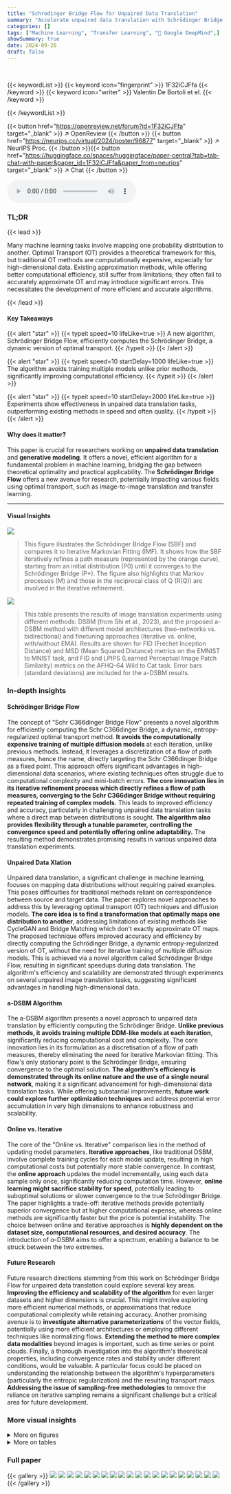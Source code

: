 ```yaml
---
title: "Schrodinger Bridge Flow for Unpaired Data Translation"
summary: "Accelerate unpaired data translation with Schrödinger Bridge Flow, a novel algorithm solving optimal transport problems efficiently without repeatedly training models!"
categories: []
tags: ["Machine Learning", "Transfer Learning", "🏢 Google DeepMind",]
showSummary: true
date: 2024-09-26
draft: false
---
```


<br>

{{< keywordList >}}
{{< keyword icon="fingerprint" >}} 1F32iCJFfa {{< /keyword >}}
{{< keyword icon="writer" >}} Valentin De Bortoli et el. {{< /keyword >}}
 
{{< /keywordList >}}

{{< button href="https://openreview.net/forum?id=1F32iCJFfa" target="_blank" >}}
↗ OpenReview
{{< /button >}}
{{< button href="https://neurips.cc/virtual/2024/poster/96877" target="_blank" >}}
↗ NeurIPS Proc.
{{< /button >}}{{< button href="https://huggingface.co/spaces/huggingface/paper-central?tab=tab-chat-with-paper&paper_id=1F32iCJFfa&paper_from=neurips" target="_blank" >}}
↗ Chat
{{< /button >}}



<audio controls>
    <source src="https://ai-paper-reviewer.com/1F32iCJFfa/podcast.wav" type="audio/wav">
    Your browser does not support the audio element.
</audio>


### TL;DR


{{< lead >}}

Many machine learning tasks involve mapping one probability distribution to another.  Optimal Transport (OT) provides a theoretical framework for this, but traditional OT methods are computationally expensive, especially for high-dimensional data.  Existing approximation methods, while offering better computational efficiency, still suffer from limitations; they often fail to accurately approximate OT and may introduce significant errors.  This necessitates the development of more efficient and accurate algorithms.

{{< /lead >}}


#### Key Takeaways

{{< alert "star" >}}
{{< typeit speed=10 lifeLike=true >}} A new algorithm, Schrödinger Bridge Flow, efficiently computes the Schrödinger Bridge, a dynamic version of optimal transport. {{< /typeit >}}
{{< /alert >}}

{{< alert "star" >}}
{{< typeit speed=10 startDelay=1000 lifeLike=true >}} The algorithm avoids training multiple models unlike prior methods, significantly improving computational efficiency. {{< /typeit >}}
{{< /alert >}}

{{< alert "star" >}}
{{< typeit speed=10 startDelay=2000 lifeLike=true >}} Experiments show effectiveness in unpaired data translation tasks, outperforming existing methods in speed and often quality. {{< /typeit >}}
{{< /alert >}}

#### Why does it matter?
This paper is crucial for researchers working on **unpaired data translation** and **generative modeling**. It offers a novel, efficient algorithm for a fundamental problem in machine learning, bridging the gap between theoretical optimality and practical applicability. The **Schrödinger Bridge Flow** offers a new avenue for research, potentially impacting various fields using optimal transport, such as image-to-image translation and transfer learning.

------
#### Visual Insights



![](https://ai-paper-reviewer.com/1F32iCJFfa/figures_3_1.jpg)

> This figure illustrates the Schrödinger Bridge Flow (SBF) and compares it to Iterative Markovian Fitting (IMF).  It shows how the SBF iteratively refines a path measure (represented by the orange curve), starting from an initial distribution (P0) until it converges to the Schrödinger Bridge (P*).  The figure also highlights that Markov processes (M) and those in the reciprocal class of Q (R(Q)) are involved in the iterative refinement.





![](https://ai-paper-reviewer.com/1F32iCJFfa/tables_9_1.jpg)

> This table presents the results of image translation experiments using different methods: DSBM (from Shi et al., 2023), and the proposed a-DSBM method with different model architectures (two-networks vs. bidirectional) and finetuning approaches (iterative vs. online, with/without EMA).  Results are shown for FID (Fréchet Inception Distance) and MSD (Mean Squared Distance) metrics on the EMNIST to MNIST task, and FID and LPIPS (Learned Perceptual Image Patch Similarity) metrics on the AFHQ-64 Wild to Cat task.  Error bars (standard deviations) are included for the a-DSBM results.





### In-depth insights


#### Schrödinger Bridge Flow
The concept of "Schr
C366dinger Bridge Flow" presents a novel algorithm for efficiently computing the Schr
C366dinger Bridge, a dynamic, entropy-regularized optimal transport method.  **It avoids the computationally expensive training of multiple diffusion models** at each iteration, unlike previous methods. Instead, it leverages a discretization of a flow of path measures, hence the name, directly targeting the Schr
C366dinger Bridge as a fixed point. This approach offers significant advantages in high-dimensional data scenarios, where existing techniques often struggle due to computational complexity and mini-batch errors. **The core innovation lies in its iterative refinement process which directly refines a flow of path measures, converging to the Schr
C366dinger Bridge without requiring repeated training of complex models.**  This leads to improved efficiency and accuracy, particularly in challenging unpaired data translation tasks where a direct map between distributions is sought.  **The algorithm also provides flexibility through a tunable parameter, controlling the convergence speed and potentially offering online adaptability.**  The resulting method demonstrates promising results in various unpaired data translation experiments.

#### Unpaired Data Xlation
Unpaired data translation, a significant challenge in machine learning, focuses on mapping data distributions without requiring paired examples.  This poses difficulties for traditional methods reliant on correspondence between source and target data. The paper explores novel approaches to address this by leveraging optimal transport (OT) techniques and diffusion models. **The core idea is to find a transformation that optimally maps one distribution to another**, addressing limitations of existing methods like CycleGAN and Bridge Matching which don't exactly approximate OT maps.  The proposed technique offers improved accuracy and efficiency by directly computing the Schrödinger Bridge, a dynamic entropy-regularized version of OT, without the need for iterative training of multiple diffusion models. This is achieved via a novel algorithm called Schrödinger Bridge Flow, resulting in significant speedups during data translation. The algorithm's efficiency and scalability are demonstrated through experiments on several unpaired image translation tasks, suggesting significant advantages in handling high-dimensional data.

#### a-DSBM Algorithm
The a-DSBM algorithm presents a novel approach to unpaired data translation by efficiently computing the Schrödinger Bridge.  **Unlike previous methods, it avoids training multiple DDM-like models at each iteration**, significantly reducing computational cost and complexity. The core innovation lies in its formulation as a discretisation of a flow of path measures, thereby eliminating the need for iterative Markovian fitting.  This flow's only stationary point is the Schrödinger Bridge, ensuring convergence to the optimal solution.  **The algorithm's efficiency is demonstrated through its online nature and the use of a single neural network**, making it a significant advancement for high-dimensional data translation tasks.  While offering substantial improvements, **future work could explore further optimization techniques** and address potential error accumulation in very high dimensions to enhance robustness and scalability.

#### Online vs. Iterative
The core of the "Online vs. Iterative" comparison lies in the method of updating model parameters.  **Iterative approaches**, like traditional DSBM, involve complete training cycles for each model update, resulting in high computational costs but potentially more stable convergence. In contrast, the **online approach** updates the model incrementally, using each data sample only once, significantly reducing computation time.  However, **online learning might sacrifice stability for speed**, potentially leading to suboptimal solutions or slower convergence to the true Schrödinger Bridge. The paper highlights a trade-off: iterative methods provide potentially superior convergence but at higher computational expense, whereas online methods are significantly faster but the price is potential instability.  The choice between online and iterative approaches is **highly dependent on the dataset size, computational resources, and desired accuracy**.  The introduction of α-DSBM aims to offer a spectrum, enabling a balance to be struck between the two extremes.

#### Future Research
Future research directions stemming from this work on Schrödinger Bridge Flow for unpaired data translation could explore several key areas. **Improving the efficiency and scalability of the algorithm** for even larger datasets and higher dimensions is crucial.  This might involve exploring more efficient numerical methods, or approximations that reduce computational complexity while retaining accuracy.  Another promising avenue is to **investigate alternative parameterizations** of the vector fields, potentially using more efficient architectures or employing different techniques like normalizing flows.  **Extending the method to more complex data modalities** beyond images is important, such as time series or point clouds.  Finally, a thorough investigation into the algorithm's theoretical properties, including convergence rates and stability under different conditions, would be valuable.  A particular focus could be placed on understanding the relationship between the algorithm's hyperparameters (particularly the entropic regularization) and the resulting transport maps.  **Addressing the issue of sampling-free methodologies** to remove the reliance on iterative sampling remains a significant challenge but a critical area for future development.


### More visual insights

<details>
<summary>More on figures
</summary>


![](https://ai-paper-reviewer.com/1F32iCJFfa/figures_7_1.jpg)

> This figure shows the evolution of the covariance matrix during the finetuning stage of the α-DSBM and DSBM algorithms.  It compares the performance of online α-DSBM against iterative DSBM, highlighting the faster convergence of α-DSBM. Both scalar and full covariance matrices are considered, illustrating the robustness of the α-DSBM approach.


![](https://ai-paper-reviewer.com/1F32iCJFfa/figures_8_1.jpg)

> This figure shows the impact of the hyperparameter epsilon (ε) on the performance of the model for two different tasks: EMNIST to MNIST translation and AFHQ-64 image generation. The left panel presents FID and MSD scores before and after finetuning for various values of ε, illustrating that an optimal ε value exists. The right panel displays generated AFHQ-64 samples (64x64 resolution animal face images) after finetuning, showcasing the quality of the generated samples as affected by the choice of ε.  Appendix K provides additional results.


![](https://ai-paper-reviewer.com/1F32iCJFfa/figures_9_1.jpg)

> This figure shows the results of online DSBM applied to the AFHQ 256x256 dataset. The top row displays the initial samples from the Cat and Wild domains before the translation process. The bottom row shows the results after the translation, which is achieved using online DSBM. This demonstrates the model's ability to transfer images between these two domains using online DSBM.


![](https://ai-paper-reviewer.com/1F32iCJFfa/figures_9_2.jpg)

> This figure shows the results of EMNIST to MNIST image translation experiments. The left panel shows FID and MSD scores before and after finetuning the model with different values of epsilon (noise level), illustrating the impact of epsilon on the translation performance. The right panel displays example images generated by a bidirectional model after finetuning, showcasing the model's ability to generate high-quality images after finetuning.


![](https://ai-paper-reviewer.com/1F32iCJFfa/figures_24_1.jpg)

> This figure illustrates the Schrödinger Bridge flow and compares it with Iterative Markovian Fitting (IMF). It highlights that the Schrödinger Bridge (SB) is the only fixed point of the flow, and under certain assumptions, it's also a limit point of IMF. The figure also depicts the relationship between Markov processes (M), reciprocal classes of Q (R(Q)), and the SB (P*).


![](https://ai-paper-reviewer.com/1F32iCJFfa/figures_24_2.jpg)

> This figure illustrates the Schrödinger Bridge flow and how it compares to the Iterative Markovian Fitting (IMF) method.  The Schrödinger Bridge (SB) is represented as the only fixed point of the flow, highlighting its unique role in the mass transport problem. The illustration shows how the iterative process of the IMF method converges towards this SB point.


![](https://ai-paper-reviewer.com/1F32iCJFfa/figures_25_1.jpg)

> This figure illustrates the Schrödinger Bridge flow (SB Flow) and its comparison with the Iterative Markovian Fitting (IMF) method.  The SB flow is a continuous process represented by curves converging towards the Schrödinger Bridge (P*). The IMF method is a discrete version of this process which is represented by a sequence of points approximating the SB. The key idea is that the SB is the only fixed point in the SB Flow, highlighting its unique property as a Markov process with prescribed marginals at the endpoints that belongs to the reciprocal class of the Brownian motion. The a-IMF procedure, a discretised version of SB flow, is also illustrated as it converges to SB for any α ∈ (0, 1], further highlighting the relationship between these procedures.


![](https://ai-paper-reviewer.com/1F32iCJFfa/figures_39_1.jpg)

> The figure shows the evolution of covariance matrices during training for different methods: online α-DSBM, iterative DSBM, and baseline bridge matching.  It demonstrates how the online method converges faster and more efficiently toward the true covariance compared to iterative approaches, with varying frequencies of alternating forward and backward updates.  The left panel shows results for a Gaussian distribution with a scalar covariance matrix; while the right panel illustrates results for a Gaussian distribution with a full covariance matrix.


![](https://ai-paper-reviewer.com/1F32iCJFfa/figures_39_2.jpg)

> This figure shows the evolution of the covariance matrix during the finetuning stage of the algorithm for both online and iterative versions, comparing α-DSBM against base and DSBM.  It uses two Gaussian distributions with different covariance structures (scalar and full) to illustrate the convergence towards the true covariance matrix (optimum). The plots illustrate that α-DSBM converges faster to the true covariance than the iterative DSBM method.


![](https://ai-paper-reviewer.com/1F32iCJFfa/figures_40_1.jpg)

> This figure shows the evolution of covariance matrices during the training process of three different methods: the baseline bridge matching, the online α-DSBM, and the iterative DSBM.  It demonstrates how quickly each method converges to the true covariance matrix, comparing different update frequencies for iterative DSBM.  The left panel uses a simple Gaussian distribution with a scalar covariance matrix, and the right panel employs a Gaussian distribution with a full covariance matrix.


![](https://ai-paper-reviewer.com/1F32iCJFfa/figures_42_1.jpg)

> This figure shows the evolution of covariance matrices during the training process of different models: online α-DSBM, iterative DSBM, and a basic bridge matching model.  The training starts after an initial 10,000 steps of training a bridge matching model. The left panel shows results for a Gaussian distribution with a scalar covariance matrix while the right panel shows results for a Gaussian distribution with a full covariance matrix.  The plots show that the online α-DSBM method converges to the true covariance faster than the iterative DSBM method. The figure also illustrates the performance comparison between different variants of the methods.


![](https://ai-paper-reviewer.com/1F32iCJFfa/figures_43_1.jpg)

> This figure shows the evolution of the covariance matrix during the training process of different methods: online α-DSBM, iterative DSBM, and the baseline bridge matching.  The left panel displays results for a Gaussian distribution with a scalar covariance matrix, while the right panel shows results for a Gaussian distribution with a full covariance matrix. The plots illustrate how quickly each method converges to the true covariance, demonstrating the superior performance of the online α-DSBM approach.


![](https://ai-paper-reviewer.com/1F32iCJFfa/figures_44_1.jpg)

> This figure shows the evolution of the covariance matrix during the training process of different algorithms for unpaired data translation.  The plot compares three methods:  a baseline bridge matching, a novel online approach (α-DSBM), and the iterative DSBM.  Both left and right panels show results for Gaussian distributions (scalar and full covariance, respectively).  The key takeaway is that the online α-DSBM method converges faster to the true covariance than the iterative DSBM.


![](https://ai-paper-reviewer.com/1F32iCJFfa/figures_44_2.jpg)

> This figure shows the evolution of the covariance matrices during the training process for both iterative and online DSBM.  The iterative method alternates between forward and backward updates at different frequencies (1k, 2.5k, and 5k steps), while the online method updates continuously. The plot compares the Frobenius norm between the estimated and true covariance matrices for the models. A Gaussian distribution with a scalar and full covariance matrix is used.


![](https://ai-paper-reviewer.com/1F32iCJFfa/figures_44_3.jpg)

> This figure shows the evolution of covariance matrices during training, comparing three different methods: online α-DSBM, iterative DSBM, and a baseline bridge matching method.  The left panel shows results for a Gaussian distribution with a scalar covariance matrix, while the right panel shows results for a Gaussian distribution with a full covariance matrix. The results demonstrate that online α-DSBM converges to the true covariance faster than iterative DSBM, highlighting its efficiency.  Different update frequencies are shown for the iterative DSBM to illustrate its behaviour as it approaches the online strategy.


![](https://ai-paper-reviewer.com/1F32iCJFfa/figures_45_1.jpg)

> This figure shows the evolution of the covariance matrix during the finetuning phase of the online and iterative versions of DSBM, comparing them with a base bridge matching model.  The left panel shows results for a Gaussian distribution with a scalar covariance matrix, while the right panel shows results for a Gaussian distribution with a full covariance matrix.  The plots illustrate how quickly the algorithms converge to the true covariance matrix and highlight the superior performance of the online α-DSBM method.


![](https://ai-paper-reviewer.com/1F32iCJFfa/figures_46_1.jpg)

> This figure shows the MNIST samples generated from EMNIST letter inputs by the base and fine-tuned models at different noise levels (ε).  Low ε values produce poor sample quality, while high ε values lead to misalignment and blurriness.  The fine-tuned model improves the quality, but still suffers from these issues at extreme ε values.


![](https://ai-paper-reviewer.com/1F32iCJFfa/figures_46_2.jpg)

> This figure shows the MNIST samples generated by the base and finetuned models with different noise levels (epsilon). The results show that very low noise levels lead to poor sample quality, which finetuning cannot fix, and excessively high noise levels lead to poor alignment and blurriness.


![](https://ai-paper-reviewer.com/1F32iCJFfa/figures_47_1.jpg)

> This figure shows the results of a Wild to Cat image translation experiment using a bidirectional model with online finetuning and different values of √e.  The top row shows the initial samples. Subsequent rows show the results with different noise levels (√e). The results demonstrate a trade-off between sample quality and alignment. Low √e values result in poor sample quality, while excessively high √e values hinder the transfer of information and produce blurry, misaligned results.


![](https://ai-paper-reviewer.com/1F32iCJFfa/figures_48_1.jpg)

> The figure shows the evolution of the covariance matrix during the finetuning stage of the proposed a-DSBM algorithm compared to the original DSBM algorithm and the base bridge-matching model.  Both online and iterative finetuning approaches are shown for two types of Gaussian distributions: one with a scalar covariance matrix, and another with a full covariance matrix. The plot displays how quickly each method converges to the optimal covariance matrix (indicated as 'Optimum'). The results demonstrate that the online α-DSBM approach achieves faster convergence than the iterative DSBM, and that α-DSBM's performance closely matches DSBM when the update frequency is high.


![](https://ai-paper-reviewer.com/1F32iCJFfa/figures_49_1.jpg)

> This figure shows the evolution of covariance matrices during the finetuning process of the DSBM model.  Two different scenarios are shown: one using a scalar covariance matrix and another with a full covariance matrix. Three methods are compared: the baseline bridge matching, the online α-DSBM, and the iterative DSBM (with varying update frequencies). The normFrob metric measures the difference between the true covariance (C*) and the estimates from each method.  The left panel shows results for a scalar covariance matrix, and the right panel for a full covariance matrix.


![](https://ai-paper-reviewer.com/1F32iCJFfa/figures_49_2.jpg)

> This figure shows the evolution of covariance matrices during training in different settings.  It compares the convergence speed of three methods:  a standard baseline (Bridge Matching), the proposed α-DSBM (online) method, and a more traditional iterative DSBM approach.  Two scenarios are displayed: one with a simple scalar covariance matrix and one with a full covariance matrix. The plots demonstrate the faster convergence of the online a-DSBM compared to iterative DSBM, with the a-DSBM closely approximating the true covariance (optimum).


![](https://ai-paper-reviewer.com/1F32iCJFfa/figures_49_3.jpg)

> This figure displays the evolution of the covariance matrix during the finetuning phase of both online and iterative versions of the DSBM algorithm.  Two different Gaussian settings are shown (scalar and full covariance).  The graphs plot the Frobenius norm of the difference between the true covariance and the estimated covariance over training iterations, illustrating the convergence speed of the different methods.  The iterative DSBM shows faster convergence as the frequency of switching between forward and backward updates increases, finally approaching the performance of the online α-DSBM.


![](https://ai-paper-reviewer.com/1F32iCJFfa/figures_49_4.jpg)

> This figure displays the evolution of covariance matrices during the finetuning stage of the DSBM algorithm. It compares three different approaches: online α-DSBM, iterative DSBM with varying update frequencies (1K, 2.5K, and 5K steps), and a baseline bridge matching model.  The plots show that the online α-DSBM converges faster to the true covariance than the iterative DSBM approaches, and that both outperform the baseline.  Two scenarios are shown: one with a scalar covariance matrix and one with a full covariance matrix, demonstrating the algorithm's performance across different levels of complexity.


![](https://ai-paper-reviewer.com/1F32iCJFfa/figures_50_1.jpg)

> This figure shows the evolution of the covariance matrix during the training process for different methods: online α-DSBM, iterative DSBM, and base bridge matching. The left panel shows results for a Gaussian distribution with a scalar covariance matrix, while the right panel shows results for a Gaussian distribution with a full covariance matrix.  The plots demonstrate how the covariance matrix changes during training and how quickly each method converges to the true value. The figure highlights the superiority of online α-DSBM over iterative DSBM in this task.


![](https://ai-paper-reviewer.com/1F32iCJFfa/figures_51_1.jpg)

> This figure shows the evolution of the covariance matrix during the finetuning process of the DSBM model, comparing three different approaches: online α-DSBM, iterative DSBM, and base bridge matching.  It demonstrates that online α-DSBM converges to the true covariance faster than the other methods, especially for the more complex case of a full covariance matrix. The plots visualize the Frobenius norm difference between the estimated and actual covariance matrices over training iterations.


![](https://ai-paper-reviewer.com/1F32iCJFfa/figures_52_1.jpg)

> This figure shows the results of transferring images from the Wild domain to the Cat domain using a bidirectional model with different noise levels (√ε). The left column shows the results before finetuning and the right column shows the results after finetuning.  It demonstrates that lower values of √ε result in poor image quality, while high values of √ε lead to blurry images and misalignment. A good √ε balances image quality and alignment.


![](https://ai-paper-reviewer.com/1F32iCJFfa/figures_52_2.jpg)

> The figure shows the evolution of the covariance matrix during the finetuning of the forward and backward networks in online and iterative DSBM.  It compares the performance of three methods:  a baseline bridge matching model, an online α-DSBM, and an iterative DSBM with varying frequencies of alternating between forward and backward updates.  The results are presented for two scenarios:  a Gaussian distribution with a scalar covariance matrix and a Gaussian distribution with a full covariance matrix. The plots display the Frobenius norm between the true covariance matrix and the estimated covariance matrix over training iterations. The online α-DSBM converges significantly faster than the iterative DSBM.


![](https://ai-paper-reviewer.com/1F32iCJFfa/figures_53_1.jpg)

> This figure shows the evolution of the covariance matrix during the finetuning of the DSBM model using three different approaches: online, iterative, and base. The plots show that the online α-DSBM algorithm is faster to converge and provide an accurate estimation of the covariance compared to iterative DSBM and base Bridge Matching.


![](https://ai-paper-reviewer.com/1F32iCJFfa/figures_53_2.jpg)

> This figure shows the evolution of covariance matrices during training for different methods: online and iterative DSBM, and a baseline bridge matching model.  Two scenarios are presented, one with a scalar covariance matrix and another with a full covariance matrix. The plots illustrate the convergence speed and accuracy of the different algorithms toward the true covariance matrix (optimum).


![](https://ai-paper-reviewer.com/1F32iCJFfa/figures_54_1.jpg)

> This figure shows the evolution of covariance matrices during the training process for three different methods: online DSBM, iterative DSBM, and bridge matching.  The results are presented for two different types of Gaussian distributions: one with a scalar covariance matrix and one with a full covariance matrix. The plots illustrate the convergence of the methods towards the true covariance matrix, with online DSBM showing faster convergence compared to iterative DSBM and bridge matching.


</details>




<details>
<summary>More on tables
</summary>


![](https://ai-paper-reviewer.com/1F32iCJFfa/tables_32_1.jpg)
> This table compares different methods for image translation tasks on EMNIST to MNIST and AFHQ-64 Wild to Cat datasets.  It shows the FID (Fréchet Inception Distance) and MSD (Mean Squared Distance), or LPIPS (Learned Perceptual Image Patch Similarity) scores, for different methods: DSBM (Diffusion Schrödinger Bridge Matching) with various configurations, a-DSBM (the proposed method). The results demonstrate the performance of the proposed method across different metrics and configurations.

![](https://ai-paper-reviewer.com/1F32iCJFfa/tables_41_1.jpg)
> This table presents the results of image translation experiments using different methods (DSBM, a-DSBM with two network architectures and a bidirectional model).  It compares the FID and MSD scores obtained on two datasets: EMNIST to MNIST, and AFHQ-64 Wild to Cat. The results are presented for both pretrained models and models that have undergone finetuning.  It shows the mean and standard deviations of the scores, calculated from 5 independent runs for each combination of method and dataset.

![](https://ai-paper-reviewer.com/1F32iCJFfa/tables_42_1.jpg)
> This table presents the results of image translation experiments using different methods (DSBM and a-DSBM) on two datasets: EMNIST-MNIST and AFHQ-64 (Wild-Cat).  It shows the FID (Fréchet Inception Distance) and MSD (Mean Squared Distance) scores for each method, along with error bars indicating variability across multiple runs.  It also specifies the hyperparameters used (ε) and notes that the results for the re-implemented DSBM (row (a)) are compared against the published results of Shi et al. (2023).

![](https://ai-paper-reviewer.com/1F32iCJFfa/tables_43_1.jpg)
> This table presents the FID and MSD scores achieved by different methods on image translation tasks involving EMNIST, MNIST, and AFHQ datasets.  It compares the performance of the proposed α-DSBM against the original DSBM and other baseline methods, highlighting the improvements in FID and MSD scores, especially for the online finetuning version of α-DSBM. The table also notes the hyperparameters used for each task and reports statistical significance with standard deviations.

</details>




### Full paper

{{< gallery >}}
<img src="https://ai-paper-reviewer.com/1F32iCJFfa/1.png" class="grid-w50 md:grid-w33 xl:grid-w25" />
<img src="https://ai-paper-reviewer.com/1F32iCJFfa/2.png" class="grid-w50 md:grid-w33 xl:grid-w25" />
<img src="https://ai-paper-reviewer.com/1F32iCJFfa/3.png" class="grid-w50 md:grid-w33 xl:grid-w25" />
<img src="https://ai-paper-reviewer.com/1F32iCJFfa/4.png" class="grid-w50 md:grid-w33 xl:grid-w25" />
<img src="https://ai-paper-reviewer.com/1F32iCJFfa/5.png" class="grid-w50 md:grid-w33 xl:grid-w25" />
<img src="https://ai-paper-reviewer.com/1F32iCJFfa/6.png" class="grid-w50 md:grid-w33 xl:grid-w25" />
<img src="https://ai-paper-reviewer.com/1F32iCJFfa/7.png" class="grid-w50 md:grid-w33 xl:grid-w25" />
<img src="https://ai-paper-reviewer.com/1F32iCJFfa/8.png" class="grid-w50 md:grid-w33 xl:grid-w25" />
<img src="https://ai-paper-reviewer.com/1F32iCJFfa/9.png" class="grid-w50 md:grid-w33 xl:grid-w25" />
<img src="https://ai-paper-reviewer.com/1F32iCJFfa/10.png" class="grid-w50 md:grid-w33 xl:grid-w25" />
<img src="https://ai-paper-reviewer.com/1F32iCJFfa/11.png" class="grid-w50 md:grid-w33 xl:grid-w25" />
<img src="https://ai-paper-reviewer.com/1F32iCJFfa/12.png" class="grid-w50 md:grid-w33 xl:grid-w25" />
<img src="https://ai-paper-reviewer.com/1F32iCJFfa/13.png" class="grid-w50 md:grid-w33 xl:grid-w25" />
<img src="https://ai-paper-reviewer.com/1F32iCJFfa/14.png" class="grid-w50 md:grid-w33 xl:grid-w25" />
<img src="https://ai-paper-reviewer.com/1F32iCJFfa/15.png" class="grid-w50 md:grid-w33 xl:grid-w25" />
<img src="https://ai-paper-reviewer.com/1F32iCJFfa/16.png" class="grid-w50 md:grid-w33 xl:grid-w25" />
<img src="https://ai-paper-reviewer.com/1F32iCJFfa/17.png" class="grid-w50 md:grid-w33 xl:grid-w25" />
<img src="https://ai-paper-reviewer.com/1F32iCJFfa/18.png" class="grid-w50 md:grid-w33 xl:grid-w25" />
<img src="https://ai-paper-reviewer.com/1F32iCJFfa/19.png" class="grid-w50 md:grid-w33 xl:grid-w25" />
<img src="https://ai-paper-reviewer.com/1F32iCJFfa/20.png" class="grid-w50 md:grid-w33 xl:grid-w25" />
{{< /gallery >}}